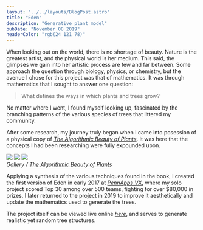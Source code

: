 ```yaml
---
layout: "../../layouts/BlogPost.astro"
title: "Eden"
description: "Generative plant model"
pubDate: "November 08 2019"
headerColor: "rgb(24 121 78)"
---
```

When looking out on the world, there is no shortage of beauty. Nature is the greatest artist, and the physical world is her medium. This said, the glimpses we gain into her artistic process are few and far between. Some approach the question through biology, physics, or chemistry, but the avenue I chose for this project was that of mathematics. It was through mathematics that I sought to answer one question:

> What defines the ways in which plants and trees grow?

No matter where I went, I found myself looking up, fascinated by the branching patterns of the various species of trees that littered my community.

After some research, my journey truly began when I came into posession of a physical copy of <cite>[The Algorithmic Beauty of Plants][1]</cite>. It was here that the concepts I had been researching were fully expounded upon.

<div class="gallery-box">
  <div class="gallery">
    <img src="/images/blog/eden/1.png">
    <img src="/images/blog/eden/3.png">
    <img src="/images/blog/eden/2.png">
  </div>
  <em>Gallery / <a href="http://algorithmicbotany.org/papers/#abop" target="_blank">The Algorithmic Beauty of Plants</a></em>
</div>

Applying a synthesis of the various techniques found in the book, I created the first version of Eden in early 2017 at <cite>[PennApps VX][2]</cite>, where my solo project scored Top 30 among over 500 teams, fighting for over $80,000 in prizes. I later returned to the project in 2019 to improve it aesthetically and update the mathematics used to generate the trees.

The project itself can be viewed live online <cite>[here][3]</cite>, and serves to generate realistic yet random tree structures.

<!-- Links throughout the article -->
<!-- Algorithmic Beauty of Plants -->
[1]: http://algorithmicbotany.org/papers/#abop
<!-- PennApps -->
[2]: http://2017w.pennapps.com/
<!-- Project Link -->
[3]: https://vera.lgbt/projects/Eden/